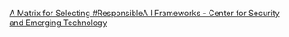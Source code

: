[A Matrix for Selecting #ResponsibleA I Frameworks - Center for Security and Emerging Technology](https://qi.tc/qi/113750)